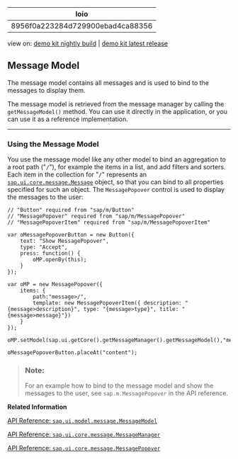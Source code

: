 <!-- loio8956f0a223284d729900ebad4ca88356 -->

| loio |
| -----|
| 8956f0a223284d729900ebad4ca88356 |

<div id="loio">

view on: [demo kit nightly build](https://openui5nightly.hana.ondemand.com/topic/8956f0a223284d729900ebad4ca88356) | [demo kit latest release](https://sdk.openui5.org/topic/8956f0a223284d729900ebad4ca88356)</div>

## Message Model

The message model contains all messages and is used to bind to the messages to display them.

The message model is retrieved from the message manager by calling the `getMessageModel()` method. You can use it directly in the application, or you can use it as a reference implementation.

***

### Using the Message Model

You use the message model like any other model to bind an aggregation to a root path \("`/`"\), for example the items in a list, and add filters and sorters. Each item in the collection for "`/`" represents an  [`sap.ui.core.message.Message`](https://sdk.openui5.org/api/sap.ui.core.message.Message) object, so that you can bind to all properties specified for such an object. The `MessagePopover` control is used to display the messages to the user:

```
// "Button" required from "sap/m/Button"
// "MessagePopover" required from "sap/m/MessagePopover"
// "MessagePopoverItem" required from "sap/m/MessagePopoverItem"

var oMessagePopoverButton = new Button({
    text: "Show MessagePopover",
    type: "Accept",
    press: function() {
        oMP.openBy(this);
    }
});

var oMP = new MessagePopover({
    items: {
        path:"message>/",
        template: new MessagePopoverItem({ description: "{message>description}", type: "{message>type}", title: "{message>message}"})
    }
});

oMP.setModel(sap.ui.getCore().getMessageManager().getMessageModel(),"message");

oMessagePopoverButton.placeAt("content");
```

> ### Note:  
> For an example how to bind to the message model and show the messages to the user, see `sap.m.MessagePopover` in the API reference.

**Related Information**  


[API Reference: `sap.ui.model.message.MessageModel`](https://sdk.openui5.orgdocs/api/symbols/sap.ui.model.message.MessageModel.html)

[API Reference: `sap.ui.core.message.MessageManager`](https://sdk.openui5.orgdocs/api/symbols/sap.ui.core.message.MessageManager.html)

[API Reference: `sap.ui.core.message.MessagePopover`](https://sdk.openui5.orgdocs/api/symbols/sap.ui.core.message.MessagePopover.html)

